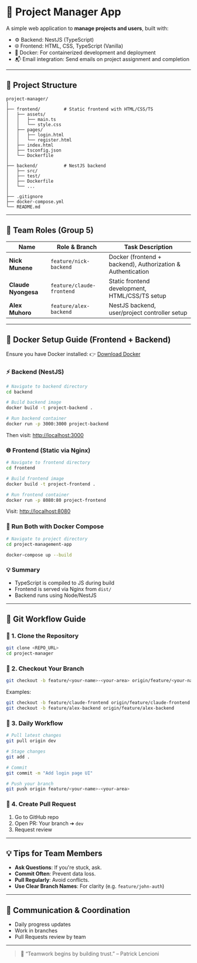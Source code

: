 # 🚀 Project Manager App

A simple web application to **manage projects and users**, built with:

* ⚙️ Backend: NestJS (TypeScript)
* 🌐 Frontend: HTML, CSS, TypeScript (Vanilla)
* 🐳 Docker: For containerized development and deployment
* 📬 Email integration: Send emails on project assignment and completion

---

## 📁 Project Structure

```
project-manager/
│
├── frontend/         # Static frontend with HTML/CSS/TS
│   ├── assets/
│   │   ├── main.ts
│   │   └── style.css
│   ├── pages/
│   │   ├── login.html
│   │   └── register.html
│   ├── index.html
│   ├── tsconfig.json
│   └── Dockerfile
│
├── backend/          # NestJS backend
│   ├── src/
│   ├── test/
│   ├── Dockerfile
│   └── ...
│
├── .gitignore
├── docker-compose.yml
└── README.md
```

---

## 👥 Team Roles (Group 5)

| Name                | Role & Branch               | Task Description                                     |
| ------------------- | --------------------------- | ---------------------------------------------------- |
| **Nick Munene**     | `feature/nick-backend` | Docker (frontend + backend), Authorization & Authentication |
| **Claude Nyongesa** | `feature/claude-frontend`   | Static frontend development, HTML/CSS/TS setup       |
| **Alex Muhoro**     | `feature/alex-backend`      | NestJS backend, user/project controller setup        |

---

## 🐳 Docker Setup Guide (Frontend + Backend)

Ensure you have Docker installed:
👉 [Download Docker](https://www.docker.com/products/docker-desktop)

### ⚡ Backend (NestJS)

```bash
# Navigate to backend directory
cd backend

# Build backend image
docker build -t project-backend .

# Run backend container
docker run -p 3000:3000 project-backend
```

Then visit: [http://localhost:3000](http://localhost:3000)

### 🌐 Frontend (Static via Nginx)

```bash
# Navigate to frontend directory
cd frontend

# Build frontend image
docker build -t project-frontend .

# Run frontend container
docker run -p 8080:80 project-frontend
```

Visit: [http://localhost:8080](http://localhost:8080)

### 🧩 Run Both with Docker Compose
```bash
# Navigate to project directory
cd project-management-app

docker-compose up --build                                              
```


### 💡 Summary

* TypeScript is compiled to JS during build
* Frontend is served via Nginx from `dist/`
* Backend runs using Node/NestJS

---

## 🔧 Git Workflow Guide

### 📌 1. Clone the Repository

```bash
git clone <REPO_URL>
cd project-manager
```

### 📌 2. Checkout Your Branch

```bash
git checkout -b feature/<your-name>-<your-area> origin/feature/<your-name>-<your-area>
```

Examples:

```bash
git checkout -b feature/claude-frontend origin/feature/claude-frontend
git checkout -b feature/alex-backend origin/feature/alex-backend
```

### 📌 3. Daily Workflow

```bash
# Pull latest changes
git pull origin dev

# Stage changes
git add .

# Commit
git commit -m "Add login page UI"

# Push your branch
git push origin feature/<your-name>-<your-area>
```

### 📌 4. Create Pull Request

1. Go to GitHub repo
2. Open PR: Your branch ➔ `dev`
3. Request review

---

## 💡 Tips for Team Members

* **Ask Questions**: If you're stuck, ask.
* **Commit Often**: Prevent data loss.
* **Pull Regularly**: Avoid conflicts.
* **Use Clear Branch Names**: For clarity (e.g. `feature/john-auth`)

---

## 📩 Communication & Coordination

* Daily progress updates
* Work in branches
* Pull Requests review by team

---

> 🧠 “Teamwork begins by building trust.” – Patrick Lencioni
